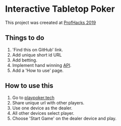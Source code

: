 # Interactive Tabletop Poker

This project was creeated at [ProfHacks 2019](https://profhacks2019.devpost.com/)

## Things to do
1. 'Find this on GitHub' link.
2. Add unique short id URL
3. Add betting.
4. Implement hand winning [API](https://github.com/goldfire/pokersolver).
5. Add a 'How to use' page.

## How to use this

1. Go to [playpoker.tech](http://playpoker.tech/)
2. Share unique url with other players.
3. Use one device as the dealer.
4. All other devices select player.
5. Choose 'Start Game' on the dealer device and play.

